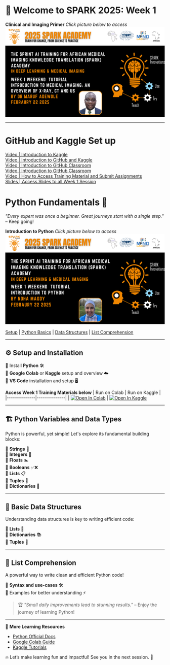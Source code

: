 
# 🚀 Welcome to SPARK 2025: Week 1 
**Clinical and Imaging Primer** _Click picture below to access_
[![Introduction to medical imaging: An Overview of X-Ray, CT and US](https://github.com/SPARK-Academy-2025/SPARK-2025/blob/main/SPARK%202025%3A%20Week%201%20-%20Intro%20to%20Python/Introduction%20to%20medical%20imaging%3A%20An%20Overview%20of%20X-Ray%2C%20CT%20and%20US.png)](https://youtu.be/TnZL1HBI4VY)

---

# GitHub and Kaggle Set up
[Video | Introduction to Kaggle](https://youtu.be/0nKvu6x9dU4)    
[Video | Introduction to GitHub and Kaggle](https://youtu.be/XFfogAFQUPY)     
[Video | Introduction to GitHub Classroom](https://youtu.be/fkEFcZu9ItQ)   
[Video | Introduction to GitHub Classroom](https://youtu.be/fkEFcZu9ItQ)   
[Video | How to Access Training Material and Submit Assignments](https://youtu.be/_qSnp0ScHpk)   
[Slides | Access Slides to all Week 1 Session](https://github.com/SPARK-Academy-2025/SPARK-2025/tree/main/SPARK%202025%3A%20Week%201%20-%20Intro%20to%20Python/Week%201%20Slide)   

# Python Fundamentals 🐍  

*"Every expert was once a beginner. Great journeys start with a single step."* – Keep going!  

**Introduction to Python** _Click picture below to access_
[![Introduction to Python](https://github.com/SPARK-Academy-2025/SPARK-2025/blob/main/SPARK%202025%3A%20Week%201%20-%20Intro%20to%20Python/Introduction%20to%20Python.png)](https://youtu.be/T9z8_yx6UEU)


[Setup](#setup-and-installation) | [Python Basics](#python-variables-and-data-types) | [Data Structures](#basic-data-structures) | [List Comprehension](#list-comprehension)

---

## ⚙️ Setup and Installation  
🔹 Install **Python** 🛠️  
🔹 **Google Colab** or **Kaggle** setup and overview ☁️  
🔹 **VS Code** installation and setup 🖥️  

**Access Week 1 Training Materials below**
| Run on Colab | Run on Kaggle |
|--------------|--------------|
| [![Open In Colab](https://colab.research.google.com/assets/colab-badge.svg)](https://colab.research.google.com/drive/1PhGuaWYsvf33KJaaPSA2nDfy2RFGEqST?usp=sharing) | [![Open In Kaggle](https://kaggle.com/static/images/open-in-kaggle.svg)](https://www.kaggle.com/code/aondonamoses/week-1-introduction-to-python)

---

## 🏗️ Python Variables and Data Types  
Python is powerful, yet simple! Let's explore its fundamental building blocks:  

🔹 **Strings** 📝  
🔹 **Integers** 🔢  
🔹 **Floats** 🏊  
🔹 **Booleans** ✅❌  
🔹 **Lists** 📋  
🔹 **Tuples** 🔗  
🔹 **Dictionaries** 📖  

---

## 📂 Basic Data Structures  
Understanding data structures is key to writing efficient code:  

🔹 **Lists** 📜  
🔹 **Dictionaries** 📚  
🔹 **Tuples** 🔗  

---

## 🚀 List Comprehension  
A powerful way to write clean and efficient Python code!  

🔹 **Syntax and use-cases** 🛠️  
🔹 Examples for better understanding ⚡  

> 🏆 *"Small daily improvements lead to stunning results."* – Enjoy the journey of learning Python!  

---
📖 **More Learning Resources**  
- [Python Official Docs](https://docs.python.org/3/)  
- [Google Colab Guide](https://colab.research.google.com/notebooks/intro.ipynb)  
- [Kaggle Tutorials]()  

🔥 Let’s make learning fun and impactful! See you in the next session. 🚀  
